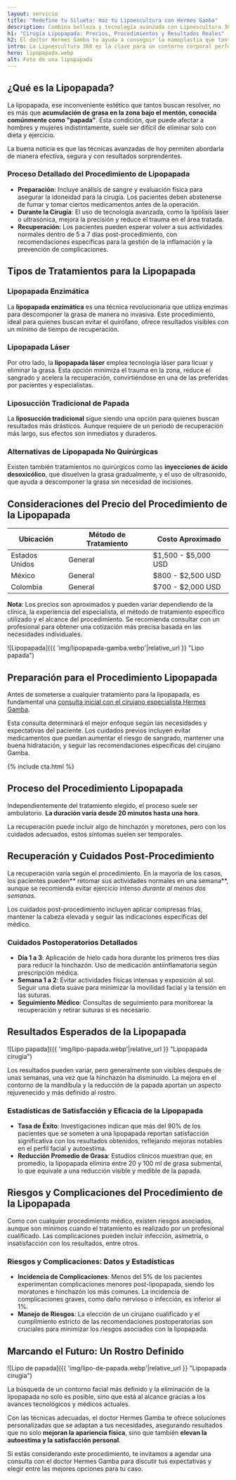 ```yaml
---
layout: servicio
title: "Redefine tu Silueta: Haz tu Lipoescultura con Hermes Gamba"
description: Combina belleza y tecnología avanzada con Lipoescultura 360. ¡Descubre cómo puede mejorar tu apariencia ahora! Haz la tuya tranquila con el cirujano HERMES GAMBA
h1: "Cirugía Lipopapada: Precios, Procedimientos y Resultados Reales"
h2: El doctor Hermes Gamba te ayuda a conseguir la mamoplastia que tanto deseas
intro: La Lipoescultura 360 es la clave para un contorno corporal perfecto. ¡Descubre cómo puede beneficiarte hoy!
hero: lipopapada.webp
alt: Foto de una lipopapada
---
```

## ¿Qué es la Lipopapada?

La lipopapada, ese inconveniente estético que tantos buscan resolver, no es más que **acumulación de grasa en la zona bajo el mentón, conocida comúnmente como "papada"**. Esta condición, que puede afectar a hombres y mujeres indistintamente, suele ser difícil de eliminar solo con dieta y ejercicio.

La buena noticia es que las técnicas avanzadas de hoy permiten abordarla de manera efectiva, segura y con resultados sorprendentes.

### Proceso Detallado del Procedimiento de Lipopapada

- **Preparación**: Incluye análisis de sangre y evaluación física para asegurar la idoneidad para la cirugía. Los pacientes deben abstenerse de fumar y tomar ciertos medicamentos antes de la operación.
- **Durante la Cirugía**: El uso de tecnología avanzada, como la lipólisis láser o ultrasónica, mejora la precisión y reduce el trauma en el área tratada.
- **Recuperación**: Los pacientes pueden esperar volver a sus actividades normales dentro de 5 a 7 días post-procedimiento, con recomendaciones específicas para la gestión de la inflamación y la prevención de complicaciones.

## Tipos de Tratamientos para la Lipopapada

### Lipopapada Enzimática

La **lipopapada enzimática** es una técnica revolucionaria que utiliza enzimas para descomponer la grasa de manera no invasiva. Este procedimiento, ideal para quienes buscan evitar el quirófano, ofrece resultados visibles con un mínimo de tiempo de recuperación.

### Lipopapada Láser

Por otro lado, la **lipopapada láser** emplea tecnología láser para licuar y eliminar la grasa. Esta opción minimiza el trauma en la zona, reduce el sangrado y acelera la recuperación, convirtiéndose en una de las preferidas por pacientes y especialistas.

### Liposucción Tradicional de Papada

La **liposucción tradicional** sigue siendo una opción para quienes buscan resultados más drásticos. Aunque requiere de un periodo de recuperación más largo, sus efectos son inmediatos y duraderos.

### Alternativas de Lipopapada No Quirúrgicas

Existen también tratamientos no quirúrgicos como las **inyecciones de ácido desoxicólico**, que disuelven la grasa gradualmente, y el uso de ultrasonido, que ayuda a descomponer la grasa sin necesidad de incisiones.

## Consideraciones del Precio del Procedimiento de la Lipopapada

| Ubicación       | Método de Tratamiento | Costo Aproximado       |
|-----------------|-----------------------|------------------------|
| Estados Unidos  | General               | $1,500 - $5,000 USD    |
| México          | General               | $800 - $2,500 USD      |
| Colombia        | General               | $700 - $2,000 USD      |

**Nota**: Los precios son aproximados y pueden variar dependiendo de la clínica, la experiencia del especialista, el método de tratamiento específico utilizado y el alcance del procedimiento. Se recomienda consultar con un profesional para obtener una cotización más precisa basada en las necesidades individuales.

![Lipopapada]({{ 'img/lipopapada-gamba.webp'|relative_url }} "Lipo papada")

## Preparación para el Procedimiento Lipopapada

Antes de someterse a cualquier tratamiento para la lipopapada, es fundamental una [consulta inicial con el cirujano especialista Hermes Gamba]({{'contacto'|relative_url}}).

Esta consulta determinará el mejor enfoque según las necesidades y expectativas del paciente. Los cuidados previos incluyen evitar medicamentos que puedan aumentar el riesgo de sangrado, mantener una buena hidratación, y seguir las recomendaciones específicas del cirujano Gamba.

{% include cta.html %}

## Proceso del Procedimiento Lipopapada

Independientemente del tratamiento elegido, el proceso suele ser ambulatorio. **La duración varía desde 20 minutos hasta una hora**.

La recuperación puede incluir algo de hinchazón y moretones, pero con los cuidados adecuados, estos síntomas suelen ser temporales.

## Recuperación y Cuidados Post-Procedimiento

La recuperación varía según el procedimiento. En la mayoría de los casos, los pacientes pueden** retomar sus actividades normales en una semana**, aunque se recomienda evitar ejercicio intenso *durante al menos dos semanas*.

Los cuidados post-procedimiento incluyen aplicar compresas frías, mantener la cabeza elevada y seguir las indicaciones específicas del médico.

### Cuidados Postoperatorios Detallados

- **Día 1 a 3**: Aplicación de hielo cada hora durante los primeros tres días para reducir la hinchazón. Uso de medicación antiinflamatoria según prescripción médica.
- **Semana 1 a 2**: Evitar actividades físicas intensas y exposición al sol. Seguir una dieta suave para minimizar la movilidad facial y la tensión en las suturas.
- **Seguimiento Médico**: Consultas de seguimiento para monitorear la recuperación y retirar suturas si es necesario.

## Resultados Esperados de la Lipopapada

![Lipo papada]({{ 'img/lipo-papada.webp'|relative_url }} "Lipopapada cirugia")

Los resultados pueden variar, pero generalmente son visibles después de unas semanas, una vez que la hinchazón ha disminuido. La mejora en el contorno de la mandíbula y la reducción de la papada aportan un aspecto rejuvenecido y más definido al rostro.

### Estadísticas de Satisfacción y Eficacia de la Lipopapada

- **Tasa de Éxito**: Investigaciones indican que más del 90% de los pacientes que se someten a una lipopapada reportan satisfacción significativa con los resultados obtenidos, reflejando mejoras notables en el perfil facial y autoestima.
- **Reducción Promedio de Grasa**: Estudios clínicos muestran que, en promedio, la lipopapada elimina entre 20 y 100 ml de grasa submental, lo que equivale a una reducción visible y medible de la papada.

## Riesgos y Complicaciones del Procedimiento de la Lipopapada

Como con cualquier procedimiento médico, existen riesgos asociados, aunque son mínimos cuando el tratamiento es realizado por un profesional cualificado. Las complicaciones pueden incluir infección, asimetría, o insatisfacción con los resultados, entre otros.

### Riesgos y Complicaciones: Datos y Estadísticas

- **Incidencia de Complicaciones**: Menos del 5% de los pacientes experimentan complicaciones menores post-lipopapada, siendo los moratones e hinchazón los más comunes. La incidencia de complicaciones graves, como daño nervioso o infección, es inferior al 1%.
- **Manejo de Riesgos**: La elección de un cirujano cualificado y el cumplimiento estricto de las recomendaciones postoperatorias son cruciales para minimizar los riesgos asociados con la lipopapada.

## Marcando el Futuro: Un Rostro Definido

![Lipo de papada]({{ 'img/lipo-de-papada.webp'|relative_url }} "Lipopapada cirugia")

La búsqueda de un contorno facial más definido y la eliminación de la lipopapada no solo es posible, sino que está al alcance gracias a los avances tecnológicos y médicos actuales.

Con las técnicas adecuadas, el doctor Hermes Gamba te ofrece soluciones personalizadas que se adaptan a tus necesidades, asegurando resultados que no solo **mejoran la apariencia física**, sino que también **elevan la autoestima y la satisfacción personal**.

Si estás considerando este procedimiento, te invitamos a agendar una consulta con el doctor Hermes Gamba para discutir tus expectativas y elegir entre las mejores opciones para tu caso.
